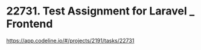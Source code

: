 # 22731. Test Assignment for Laravel _ Frontend 

https://app.codeline.io/#/projects/2191/tasks/22731